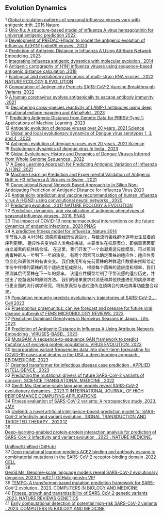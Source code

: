 ## Evolution Dynamics

1	[Global circulation patterns of seasonal influenza viruses vary with antigenic drift .2015 Nature]()  
2	[Univ-flu: A structure-based model of influenza A virus hemagglutinin for universal antigenic prediction 2022]()   
3	[Development of PREDAC-H1pdm to model the antigenic evolution of influenza A/(H1N1) pdm09 viruses . 2023]()   
4	[Prediction of Antigenic Distance in Influenza A Using Attribute Network Embedding .2023]()  
5	[Integrating influenza antigenic dynamics with molecular evolution . 2014]()    
6	[Antigenic cartography of H1N1 influenza viruses using sequence-based antigenic distance calculation .2018]()    
7	[Ecological and evolutionary dynamics of multi-strain RNA viruses . 2022 NATURE ECOLOGY & EVOLUTION]()    
8	[Computation of Antigenicity Predicts SARS-CoV-2 Vaccine Breakthrough Variants .2022]()    
9	[A human coronavirus evolves antigenically to escape antibody immunity .2021]()    
10	[Deciphering cross-species reactivity of LAMP-1 antibodies using deep mutational epitope mapping and AlphaFold . 2023]()    
11	[Predicting Antigenic Distance from Genetic Data for PRRSV-Type 1: Applications of Machine Learning .2023 ]()   
12	[Antigenic evolution of dengue viruses over 20 years .2021 Science]()   
13	[Global and local evolutionary dynamics of Dengue virus serotypes 1, 3, and 4 . 2023 ]()  
14	[Antigenic evolution of dengue viruses over 20 years .2021 Science  ]()  
15	[Evolutionary dynamics of dengue virus in India . 2023 ]()   
16	[Global Evolutionary History and Dynamics of Dengue Viruses Inferred from Whole Genome Sequences . 2022 ]()   
17	[A Deep Learning Approach for Predicting Antigenic Variation of Influenza A H3N2 .2021  ]()  
18	[Machine Learning Prediction and Experimental Validation of Antigenic Drift in H3 Influenza A Viruses in Swine . 2021 ]()   
19	[Convolutional Neural Network Based Approach to In Silico Non-Anticipating Prediction of Antigenic Distance for Influenza Virus 2020 ]()   
20	[Antigenicity prediction and vaccine recommendation of human influenza virus A (H3N2) using convolutional neural networks . 2020]()    
21	[Predicting evolution . 2017 NATURE ECOLOGY & EVOLUTION]()    
22	[Prediction, dynamics, and visualization of antigenic phenotypes of seasonal influenza viruses . 2016. PNAS]()   
23	[The impact of COVID-19 nonpharmaceutical interventions on the future dynamics of endemic infections . 2020 PNAS ]()   
24	[A predictive fitness model for influenza .Nature 2014]()    
季节性人类 A/H3N2 流感病毒经历快速进化，导致流行毒株群体逐年发生显着的序列更替。 适应性突变响应人类免疫挑战，主要发生在抗原表位，即病毒表面蛋白血凝素的抗体结合域。 在这里，我们开发了一个血凝素适应度模型，可以预测病毒种群从一年到下一年的演变。 有两个因素可以确定菌株的适应性：适应性表位变化和表位外的有害突变。 我们使用所有先前菌株的种群遗传数据来推断给定年份中传播的菌株的两个适应度组成部分。 根据每个菌株的适应度和频率，我们预测其后代菌株在下一年的频率。 该适应性模型绘制了甲型流感的适应历史，并提出了疫苗选择的原则方法。 我们的结果要求对流感和其他快速进化的病原体进行更全面的流行病学研究，将抗原表型与通过遗传连锁耦合的其他病毒功能整合起来。  
25	[Population immunity predicts evolutionary trajectories of SARS-CoV-2 。 Cell 2023 ]()  
26	[Praemonitus praemunitus: can we forecast and prepare for future viral disease outbreaks? FEMS MICROBIOLOGY REVIEWS. 2023 ]()   
27	[Predicting Dominant Genotypes in Norovirus Seasons in Japan . Life. 2023 ]()  
28	[Prediction of Antigenic Distance in Influenza A Using Attribute Network Embedding . VIRUSES-BASEL. 2023 ]()  
29	[MutaGAN: A sequence-to-sequence GAN framework to predict mutations of evolving protein populations. VIRUS EVOLUTION. 2023]()    
30	[Incorporating variant frequencies data into short-term forecasting for COVID-19 cases and deaths in the USA: a deep learning approach . EBIOMEDICINE. 2023]()    
31	[Oriented transformer for infectious disease case prediction . APPLIED INTELLIGENCE . 2023]()    
32	[Predicting the mutational drivers of future SARS-CoV-2 variants of concern. SCIENCE TRANSLATIONAL MEDICINE . 2022]()    
33	[GenSLMs: Genome-scale language models reveal SARS-CoV-2 evolutionary dynamics . 2023.11 INTERNATIONAL JOURNAL OF HIGH PERFORMANCE COMPUTING APPLICATIONS]()    
34	[Fitness evaluation of SARS-CoV-2 variants: A retrospective study .2023. JMV]()    
35	[UniBind: a novel artificial intelligence-based prediction model for SARS-CoV-2 infectivity and variant evolution . SIGNAL TRANSDUCTION AND TARGETED THERAPY . 2023.12]()    
36	
[Deep-learning-enabled protein-protein interaction analysis for prediction of SARS-CoV-2 infectivity and variant evolution . 2023 . NATURE MEDICINE.]()    

[UniBind/UniBind (GitHub)]()   
37	[Deep mutational learning predicts ACE2 binding and antibody escape to combinatorial mutations in the SARS-CoV-2 receptor-binding domain .2022 CELL]()    
38	
[GenSLMs: Genome-scale language models reveal SARS-CoV-2 evolutionary dynamics.2023.11 pdf2 || GitHub: genslm VIP]()    
39	[TEMPO: A transformer-based mutation prediction framework for SARS-CoV-2 evolution . 2023. COMPUTERS IN BIOLOGY AND MEDICINE]()   
40	[Fitness, growth and transmissibility of SARS-CoV-2 genetic variants .2023. NATURE REVIEWS GENETICS ]()   
41	[Early computational detection of potential high-risk SARS-CoV-2 variants . 2023. COMPUTERS IN BIOLOGY AND MEDICINE]()    
